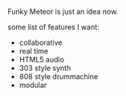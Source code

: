 Funky Meteor is just an idea now.

some list of features I want:

* collaborative
* real time
* HTML5 audio
* 303 style synth
* 808 style drummachine
* modular
